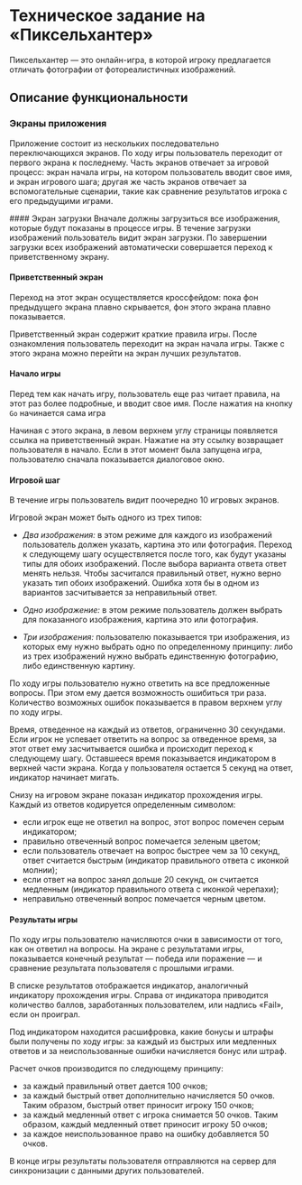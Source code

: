 # Техническое задание на «Пиксельхантер»

Пиксельхантер — это онлайн-игра, в которой игроку предлагается отличать фотографии от фотореалистичных изображений.

## Описание функциональности
### Экраны приложения
Приложение состоит из нескольких последовательно переключающихся экранов. По ходу игры пользователь переходит от первого экрана к последнему. Часть экранов отвечает за игровой процесс: экран начала игры, на котором пользователь вводит свое имя, и экран игрового шага; другая же часть экранов отвечает за вспомогательные сценарии, такие как сравнение результатов игрока с его предыдущими играми.

#### Экран загрузки
Вначале должны загрузиться все изображения, которые будут показаны в процессе игры. В течение загрузки изображений пользователь видит экран загрузки. По завершении загрузки всех изображений автоматически совершается переход к приветственному экрану.

#### Приветственный экран
Переход на этот экран осуществляется кроссфейдом: пока фон предыдущего экрана плавно скрывается, фон этого экрана плавно показывается.

Приветственный экран содержит краткие правила игры. После ознакомления пользователь переходит на экран начала игры. Также с этого экрана можно перейти на экран лучших результатов.

#### Начало игры
Перед тем как начать игру, пользователь еще раз читает правила, на этот раз более подробные, и вводит свое имя. После нажатия на кнопку `Go` начинается сама игра

Начиная с этого экрана, в левом верхнем углу страницы появляется ссылка на приветственный экран. Нажатие на эту ссылку возвращает пользователя в начало. Если в этот момент была запущена игра, пользователю сначала показывается диалоговое окно.

#### Игровой шаг
В течение игры пользователь видит поочередно 10 игровых экранов.

Игровой экран может быть одного из трех типов:

- *Два изображения:* в этом режиме для каждого из изображений пользователь должен указать, картина это или фотография. Переход к следующему шагу осуществляется после того, как будут указаны типы для обоих изображений. После выбора варианта ответа ответ менять нельзя. Чтобы засчитался правильный ответ, нужно верно указать тип обоих изображений. Ошибка хотя бы в одном из вариантов засчитывается за неправильный ответ.

- *Одно изображение:* в этом режиме пользователь должен выбрать для показанного изображения, картина это или фотография.

- *Три изображения:* пользователю показывается три изображения, из которых ему нужно выбрать одно по определенному принципу: либо из трех изображений нужно выбрать единственную фотографию, либо единственную картину.

По ходу игры пользователю нужно ответить на все предложенные вопросы. При этом ему дается возможность ошибиться три раза. Количество возможных ошибок показывается в правом верхнем углу по ходу игры.

Время, отведенное на каждый из ответов, ограниченно 30 секундами. Если игрок не успевает ответить на вопрос за отведенное время, за этот ответ ему засчитывается ошибка и происходит переход к следующему шагу. Оставшееся время показывается индикатором в верхней части экрана. Когда у пользователя остается 5 секунд на ответ, индикатор начинает мигать.

Снизу на игровом экране показан индикатор прохождения игры. Каждый из ответов кодируется определенным символом:

- если игрок еще не ответил на вопрос, этот вопрос помечен серым индикатором;
- правильно отвеченный вопрос помечается зеленым цветом;
- если пользователь отвечает на вопрос быстрее чем за 10 секунд, ответ считается быстрым (индикатор правильного ответа с иконкой молнии);
- если ответ на вопрос занял дольше 20 секунд, он считается медленным (индикатор правильного ответа с иконкой черепахи);
- неправильно отвеченный вопрос помечается черным цветом.

#### Результаты игры
По ходу игры пользователю начисляются очки в зависимости от того, как он ответил на вопросы. На экране с результатами игры, показывается конечный результат — победа или поражение — и сравнение результата пользователя с прошлыми играми.

В списке результатов отображается индикатор, аналогичный индикатору прохождения игры. Справа от индикатора приводится количество баллов, заработанных пользователем, или надпись «Fail», если он проиграл.

Под индикатором находится расшифровка, какие бонусы и штрафы были получены по ходу игры: за каждый из быстрых или медленных ответов и за неиспользованные ошибки начисляется бонус или штраф.

Расчет очков производится по следующему принципу:

- за каждый правильный ответ дается 100 очков;
- за каждый быстрый ответ дополнительно начисляется 50 очков. Таким образом, быстрый ответ приносит игроку 150 очков;
- за каждый медленный ответ с игрока снимается 50 очков. Таким образом, каждый медленный ответ приносит игроку 50 очков;
- за каждое неиспользованное право на ошибку добавляется 50 очков.

В конце игры результаты пользователя отправляются на сервер для синхронизации с данными других пользователей.
